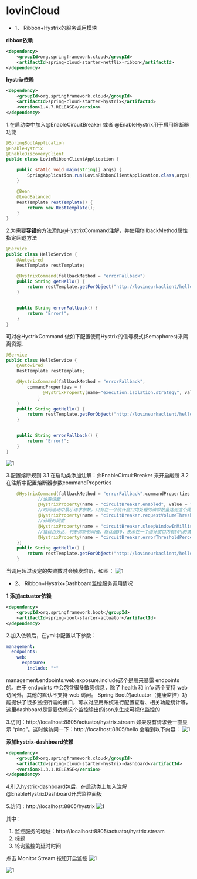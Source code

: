 # lovinCloud 

* 1、 Ribbon+Hystrix的服务调用模块

**ribbon依赖**
```xml
<dependency>
    <groupId>org.springframework.cloud</groupId>
    <artifactId>spring-cloud-starter-netflix-ribbon</artifactId>
</dependency>       
```
**hystrix依赖**
```xml
<dependency>
    <groupId>org.springframework.cloud</groupId>
    <artifactId>spring-cloud-starter-hystrix</artifactId>
    <version>1.4.7.RELEASE</version>
</dependency>
```
1.在启动类中加入@EnableCircuitBreaker 或者 @EnableHystrix用于启用熔断器功能
```java
@SpringBootApplication
@EnableHystrix
@EnableDiscoveryClient
public class LovinRibbonClientApplication {

    public static void main(String[] args) {
        SpringApplication.run(LovinRibbonClientApplication.class,args);
    }

    @Bean
    @LoadBalanced
    RestTemplate restTemplate() {
        return new RestTemplate();
    }
}
```
2.为需要**容错**的方法添加@HystrixCommand注解，并使用fallbackMethod属性指定回退方法
```java
@Service
public class HelloService {
    @Autowired
    RestTemplate restTemplate;

    @HystrixCommand(fallbackMethod = "errorFallback")
    public String getHello() {
        return restTemplate.getForObject("http://lovineurkaclient/hello",String.class);
    }


    public String errorFallback() {
        return "Error!";
    }
}
```

可对@HystrixCommand 做如下配置使用Hystrix的信号模式(Semaphores)来隔离资源.

```java
@Service
public class HelloService {
    @Autowired
    RestTemplate restTemplate;

    @HystrixCommand(fallbackMethod = "errorFallback", 
        commandProperties = {
              @HystrixProperty(name="execution.isolation.strategy", value="SEMAPHORE")
            }
    )
    public String getHello() {
        return restTemplate.getForObject("http://lovineurkaclient/hello",String.class);
    }


    public String errorFallback() {
        return "Error!";
    }
}
```


![1](images/hystrix.png)

3.配置熔断规则
    3.1 在启动类添加注解：@EnableCircuitBreaker 来开启融断
    3.2 在注解中配置熔断器参数commandProperties
```java
    @HystrixCommand(fallbackMethod = "errorFallback",commandProperties = {
            //设置熔断
            @HystrixProperty(name = "circuitBreaker.enabled", value = "true"),
            //时间滚动中最小请求参数，只有在一个统计窗口内处理的请求数量达到这个阈值，才会进行熔断与否的判断
            @HystrixProperty(name = "circuitBreaker.requestVolumeThreshold", value = "10"),
            //休眠时间窗
            @HystrixProperty(name = "circuitBreaker.sleepWindowInMilliseconds", value = "20000"),
            //错误百分比，判断熔断的阈值，默认值50，表示在一个统计窗口内有50%的请求处理失败，会触发熔断
            @HystrixProperty(name = "circuitBreaker.errorThresholdPercentage", value = "40")
    })
    public String getHello() {
        return restTemplate.getForObject("http://lovineurkaclient/hello",String.class);
    }
```

当调用超过设定的失败数时会触发熔断，如图：
![1](images/break.png)

* 2、 Ribbon+Hystrix+Dashboard监控服务调用情况

1.**添加actuator依赖**
```xml
<dependency>
    <groupId>org.springframework.boot</groupId>
    <artifactId>spring-boot-starter-actuator</artifactId>
</dependency>
```
2.加入依赖后，在yml中配置以下参数：
```yaml
management:
  endpoints:
    web:
      exposure:
        include: "*"
```
management.endpoints.web.exposure.include这个是用来暴露 endpoints 的。由于 endpoints 中会包含很多敏感信息，除了 health 和 info 两个支持 web 访问外，其他的默认不支持 web 访问。
Spring Boot的actuator（健康监控）功能提供了很多监控所需的接口，可以对应用系统进行配置查看、相关功能统计等，这里dashboard是需要依赖这个监控输出的json来生成可视化监控的

3.访问：http://localhost:8805/actuator/hystrix.stream
如果没有请求会一直显示 “ping”。这时候访问一下：http://localhost:8805/hello
会看到以下内容：
![1](images/2.png)


**添加hystrix-dashboard依赖**
```xml
<dependency>
    <groupId>org.springframework.cloud</groupId>
    <artifactId>spring-cloud-starter-hystrix-dashboard</artifactId>
    <version>1.3.1.RELEASE</version>
</dependency>
```
4.引入hystrix-dashboard包后，在启动类上加入注解@EnableHystrixDashboard开启监控面板

5.访问：http://localhost:8805/hystrix
![1](images/3.png)

其中：
   1. 监控服务的地址：http://localhost:8805/actuator/hystrix.stream
   2. 标题
   3. 轮询监控的延时时间

点击 Monitor Stream 按钮开启监控
![1](images/dashboard.png)

![1](images/7.png)
